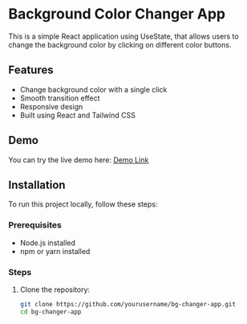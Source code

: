 # Background Color Changer App

This is a simple React application using UseState, that allows users to change the background color by clicking on different color buttons.

## Features
- Change background color with a single click
- Smooth transition effect
- Responsive design
- Built using React and Tailwind CSS

## Demo
You can try the live demo here: [Demo Link](#https://bg-changer-flame.vercel.app/) 

## Installation
To run this project locally, follow these steps:

### Prerequisites
- Node.js installed
- npm or yarn installed

### Steps
1. Clone the repository:
   ```sh
   git clone https://github.com/yourusername/bg-changer-app.git
   cd bg-changer-app

